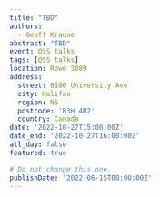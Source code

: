 ```yaml
---
title: "TBD"
authors:
  - Geoff Krause
abstract: "TBD"
event: QSS talks
tags: [QSS talks]
location: Rowe 3089
address:
  street: 6100 University Ave
  city: Halifax
  region: NS
  postcode: 'B3H 4R2'
  country: Canada
date: '2022-10-27T15:00:00Z'
date_end: '2022-10-27T16:00:00Z'
all_day: false
featured: true

# Do not change this one.
publishDate: '2022-06-15T00:00:00Z'
---
```

